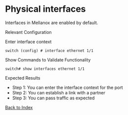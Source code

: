 # Physical interfaces

Interfaces in Mellanox are enabled by default.

Relevant Configuration

Enter interface context

```
switch (config) # interface ethernet 1/1
```

Show Commands to Validate Functionality

```
switch# show interfaces ethernet 1/1
```

Expected Results

* Step 1: You can enter the interface context for the port
* Step 2: You can establish a link with a partner
* Step 3: You can pass traffic as expected

[Back to Index](../index.md)
